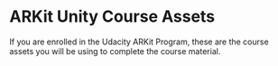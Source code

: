 # ARKit Unity Course Assets

If you are enrolled in the Udacity ARKit Program, these are the course assets you will be using to complete the course material.

